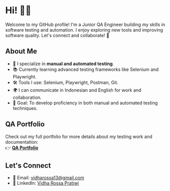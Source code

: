 # Hi! 🙋‍♀️  
Welcome to my GitHub profile! I'm a Junior QA Engineer building my skills in software testing and automation. I enjoy exploring new tools and improving software quality. Let's connect and collaborate! 🌱

## About Me  
- 🌟 I specialize in **manual and automated testing**.  
- 📚 Currently learning advanced testing frameworks like Selenium and Playwright.  
- 🛠️ Tools I use: Selenium, Playwright, Postman, Git.  
- 🌍 I can communicate in Indonesian and English for work and collaboration.  
- 🎯 Goal: To develop proficiency in both manual and automated testing techniques. 

## QA Portfolio  
Check out my full portfolio for more details about my testing work and documentation:  
👉 **[QA Portfolio](https://github.com/vidhapratiwi/QA-Portfolio.git)**  

## Let's Connect  
- 📧 Email: vidharossa13@gmail.com
- 💼 LinkedIn: [Vidha Rossa Pratiwi](https://linkedin.com/in/vidhapratiwi)  
